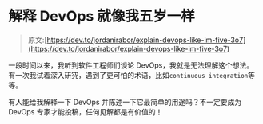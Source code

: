 # 解释 DevOps 就像我五岁一样

> 原文:[https://dev.to/jordanirabor/explain-devops-like-im-five-3o7](https://dev.to/jordanirabor/explain-devops-like-im-five-3o7)

一段时间以来，我听到软件工程师们谈论 DevOps，我就是无法理解这个想法。有一次我试着深入研究，遇到了更可怕的术语，比如`continuous integration`等等。

有人能给我解释一下 DevOps 并陈述一下它最简单的用途吗？不一定要成为 DevOps 专家才能投稿，任何见解都是有价值的！